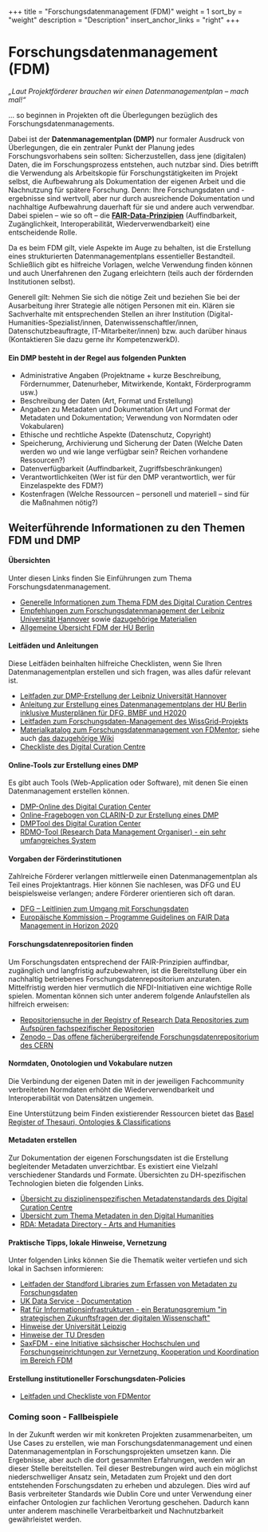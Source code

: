 +++
title = "Forschungsdatenmanagement (FDM)"
weight = 1
sort_by = "weight"
description = "Description"
insert_anchor_links = "right"
+++

# Forschungsdatenmanagement (FDM)

*„Laut Projektförderer brauchen wir einen Datenmanagementplan – mach mal!“*

... so beginnen in Projekten oft die Überlegungen bezüglich des Forschungsdatenmanagements.

Dabei ist der **Datenmanagementplan (DMP)** nur formaler Ausdruck von Überlegungen, die ein zentraler Punkt der Planung jedes Forschungsvorhabens sein sollten: Sicherzustellen, dass jene (digitalen) Daten, die im Forschungsprozess entstehen, auch nutzbar sind. Dies betrifft die Verwendung als Arbeitskopie für Forschungstätigkeiten im Projekt selbst, die Aufbewahrung als Dokumentation der eigenen Arbeit und die Nachnutzung für spätere Forschung. Denn: Ihre Forschungsdaten und -ergebnisse sind wertvoll, aber nur durch ausreichende Dokumentation und nachhaltige Aufbewahrung dauerhaft für sie und andere auch verwendbar. Dabei spielen – wie so oft – die [**FAIR-Data-Prinzipien**](https://www.go-fair.org/fair-principles/) (Auffindbarkeit, Zugänglichkeit, Interoperabilität, Wiederverwendbarkeit) eine entscheidende Rolle. 

Da es beim FDM gilt, viele Aspekte im Auge zu behalten, ist die Erstellung eines strukturierten Datenmanagementplans essentieller Bestandteil. Schließlich gibt es hilfreiche Vorlagen, welche Verwendung finden können und auch Unerfahrenen den Zugang erleichtern (teils auch der fördernden Institutionen selbst).

Generell gilt: Nehmen Sie sich die nötige Zeit und beziehen Sie bei der Ausarbeitung ihrer Strategie alle nötigen Personen mit ein. Klären sie Sachverhalte mit entsprechenden Stellen an ihrer Institution (Digital-Humanities-Spezialist/innen, Datenwissenschaftler/innen, Datenschutzbeauftragte, IT-Mitarbeiter/innen) bzw. auch darüber hinaus (Kontaktieren Sie dazu gerne ihr KompetenzwerkD).

#### Ein DMP besteht in der Regel aus folgenden Punkten
* Administrative Angaben (Projektname + kurze Beschreibung, Fördernummer,
Datenurheber, Mitwirkende, Kontakt, Förderprogramm usw.)
* Beschreibung der Daten (Art, Format und Erstellung)
* Angaben zu Metadaten und Dokumentation (Art und Format der Metadaten und Dokumentation; Verwendung von Normdaten oder Vokabularen)
* Ethische und rechtliche Aspekte (Datenschutz, Copyright)
* Speicherung, Archivierung und Sicherung der Daten (Welche Daten werden wo und wie lange verfügbar sein? Reichen vorhandene Ressourcen?)
* Datenverfügbarkeit (Auffindbarkeit, Zugriffsbeschränkungen)
* Verantwortlichkeiten (Wer ist für den DMP verantwortlich, wer für Einzelaspekte des FDM?)
* Kostenfragen (Welche Ressourcen – personell und materiell – sind für die Maßnahmen nötig?)

## Weiterführende Informationen zu den Themen FDM und DMP

#### Übersichten

Unter diesen Links finden Sie Einführungen zum Thema Forschungsdatenmanagement. 

* [Generelle Informationen zum Thema FDM des Digital Curation Centres](http://www.dcc.ac.uk/resources/data-management-plans)
* [Empfehlungen zum Forschungsdatenmanagement der Leibniz Universität Hannover](https://www.fdm.uni-hannover.de/de/kurz-erklaert/empfehlungen/) sowie [dazugehörige Materialien](https://www.fdm.uni-hannover.de/de/materialien/)
* [Allgemeine Übersicht FDM der HU Berlin](https://www.cms.hu-berlin.de/de/dl/dataman)

#### Leitfäden und Anleitungen

Diese Leitfäden beinhalten hilfreiche Checklisten, wenn Sie Ihren Datenmanagementplan erstellen und sich fragen, was alles dafür relevant ist.

* [Leitfaden zur DMP-Erstellung der Leibniz Universität Hannover](https://www.fdm.uni-hannover.de/fileadmin/fdm/Dokumente/Leitfaden-DMP_LUH_v2.2.pdf)
* [Anleitung zur Erstellung eines Datenmanagementplans der HU Berlin inklusive Musterplänen für DFG, BMBF und H2020](https://www.cms.hu-berlin.de/de/dl/dataman/arbeiten/dmp_erstellen)
* [Leitfaden zum  Forschungsdaten-Management des WissGrid-Projekts](https://univerlag.uni-goettingen.de/handle/3/isbn-978-3-86488-032-2)
* [Materialkatalog zum Forschungsdatenmanagement von FDMentor](https://zenodo.org/record/1209284); siehe auch [das dazugehörige Wiki](https://www.forschungsdaten.org/index.php/FDMentor)
* [Checkliste des Digital Curation Centre](http://www.dcc.ac.uk/resources/data-management-plans/checklist)

#### Online-Tools zur Erstellung eines DMP

Es gibt auch Tools (Web-Application oder Software), mit denen Sie einen Datenmanagement erstellen können.

* [DMP-Online des Digital Curation Center](https://dmponline.dcc.ac.uk/)
* [Online-Fragebogen von CLARIN-D zur Erstellung eines DMP](https://www.clarin-d.net/de/aufbereiten/datenmanagementplan-entwickeln)
* [DMPTool des Digital Curation Center](https://dmptool.org/)
* [RDMO-Tool (Research Data Management Organiser) - ein sehr umfangreiches System](https://rdmorganiser.github.io/)

#### Vorgaben der Förderinstitutionen

Zahlreiche Förderer verlangen mittlerweile einen Datenmanagementplan als Teil eines Projektantrags. Hier können Sie nachlesen, was DFG und EU beispielsweise verlangen; andere Förderer orientieren sich oft daran.

* [DFG – Leitlinien zum Umgang mit Forschungsdaten](https://www.dfg.de/foerderung/antrag_gutachter_gremien/antragstellende/nachnutzung_forschungsdaten/index.html)
* [Europäische Kommission – Programme Guidelines on FAIR Data Management in Horizon 2020](http://ec.europa.eu/research/participants/data/ref/h2020/grants_manual/hi/oa_pilot/h2020-hi-oa-data-mgt_en.pdf)

#### Forschungsdatenrepositorien finden

Um Forschungsdaten entsprechend der FAIR-Prinzipien auffindbar, zugänglich und langfristig aufzubewahren, ist die Bereitstellung über ein nachhaltig betriebenes Forschungsdatenrepositorium anzuraten. Mittelfristig werden hier vermutlich die NFDI-Initiativen eine wichtige Rolle spielen. Momentan können sich unter anderem folgende Anlaufstellen als hilfreich erweisen:

* [Repositoriensuche in der Registry of Research Data Repositories zum Aufspüren fachspezifischer Repositorien](https://www.re3data.org/)
* [Zenodo – Das offene fächerübergreifende Forschungsdatenrepositorium des CERN](https://zenodo.org/)

#### Normdaten, Onotologien und Vokabulare nutzen

Die Verbindung der eigenen Daten mit in der jeweiligen Fachcommunity verbreiteten Normdaten erhöht die Wiederverwendbarkeit und Interoperabilität von Datensätzen ungemein.

Eine Unterstützung beim Finden existierender Ressourcen bietet das [Basel Register of Thesauri, Ontologies & Classifications](http://www.bartoc.org/)

#### Metadaten erstellen

Zur Dokumentation der eigenen Forschungsdaten ist die Erstellung begleitender Metadaten unverzichtbar. Es existiert eine Vielzahl verschiedener Standards und Formate. Übersichten zu DH-spezifischen Technologien bieten die folgenden Links.

* [Übersicht zu disziplinenspezifischen Metadatenstandards des Digital Curation Centre](http://www.dcc.ac.uk/resources/metadata-standards)
* [Übersicht zum Thema Metadaten in den Digital Humanities](https://fordham.libguides.com/DigitalHumanities/Metadata)
* [RDA: Metadata Directory - Arts and Humanities](https://rd-alliance.github.io/metadata-directory/subjects/arts-and-humanities.html)

#### Praktische Tipps, lokale Hinweise, Vernetzung 

Unter folgenden Links können Sie die Thematik weiter vertiefen und sich lokal in Sachsen informieren:

* [Leitfaden der Standford Libraries zum Erfassen von Metadaten zu Forschungsdaten](https://library.stanford.edu/research/data-management-services/data-best-practices/creating-metadata/basic-approach-metadata)
* [UK Data Service - Documentation](https://www.ukdataservice.ac.uk/manage-data/document.aspx)
* [Rat für Informationsinfrastrukturen - ein Beratungsgremium "in strategischen Zukunftsfragen der digitalen Wissenschaft"](http://www.rfii.de)
* [Hinweise der Universität Leipzig](https://www.uni-leipzig.de/forschung/forschungsservice/forschungsdatenmanagement/)
* [Hinweise der TU Dresden](https://tu-dresden.de/forschung-transfer/services-fuer-forschende/kontaktstelle-forschungsdaten/uebersichtsseite#intro)
* [SaxFDM - eine Initiative sächsischer Hochschulen und Forschungseinrichtungen zur Vernetzung, Kooperation und Koordination im Bereich FDM](https://saxfdm.de/)

#### Erstellung institutioneller Forschungsdaten-Policies
* [Leitfaden und Checkliste von FDMentor](https://depositonce.tu-berlin.de//handle/11303/8372)

### Coming soon - Fallbeispiele

In der Zukunft werden wir mit konkreten Projekten zusammenarbeiten, um Use Cases zu erstellen, wie man Forschungsdatenmanagement und einen Datenmanagementplan in Forschungsprojekten umsetzen kann. Die Ergebnisse, aber auch die dort gesammlten Erfahrungen, werden wir an dieser Stelle bereitstellen. Teil dieser Bestrebungen wird auch ein möglichst niederschwelliger Ansatz sein, Metadaten zum Projekt und den dort entstehenden Forschungsdaten zu erheben und abzulegen. Dies wird auf Basis verbreiteter Standards wie Dublin Core und unter Verwendung einer einfacher Ontologien zur fachlichen Verortung geschehen. Dadurch kann unter anderem maschinelle Verarbeitbarkeit und Nachnutzbarkeit gewährleistet werden.
